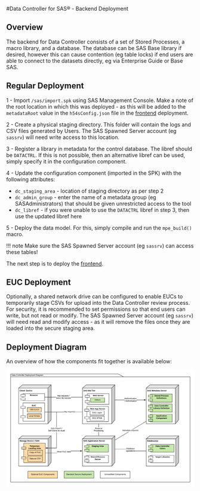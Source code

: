 #Data Controller for SAS® - Backend Deployment

## Overview
The backend for Data Controller consists of a set of Stored Processes, a macro library, and a database.  The database can be SAS Base library if desired, however this can cause contention (eg table locks) if end users are able to connect to the datasets directly, eg via Enterprise Guide or Base SAS.

## Regular Deployment

1 - Import `/sas/import.spk` using SAS Management Console.  Make a note of the root location in which this was deployed - as this will be added to the `metadataRoot` value in the `h54sConfig.json` file in the [frontend](dci-frontend.md#details) deployment.

2 - Create a physical staging directory.  This folder will contain the logs and CSV files generated by Users.  The SAS Spawned Server account (eg `sassrv`) will need write access to this location.

3 - Register a library in metadata for the control database.  The libref should be `DATACTRL`.  If this is not possible, then an alternative libref can be used, simply specify it in the configuration component.

4 - Update the configuration component (imported in the SPK) with the following attributes:

* `dc_staging_area` - location of staging directory as per step 2
* `dc_admin_group` - enter the name of a metadata group (eg SASAdministrators) that should be given unrestricted access to the tool
* `dc_libref` - if you were unable to use the `DATACTRL` libref in step 3, then use the updated libref here

5 - Deploy the data model.  For this, simply compile and run the `mpe_build()` macro.

!!! note
    Make sure the SAS Spawned Server account (eg `sassrv`) can access these tables!


The next step is to deploy the [frontend](dci-frontend.md).

## EUC Deployment

Optionally, a shared network drive can be configured to enable EUCs to temporarily stage CSVs for upload into the Data Controller review process.
For security, it is recommended to set permissions so that end users can write, but not read or modify.  The SAS Spawned Server account (eg `sassrv`) will need read and modify access - as it will remove the files once they are loaded into the secure staging area.

## Deployment Diagram

An overview of how the components fit together is available below:

![deploymentdiagram](img/dci_deploymentdiagram.png)
